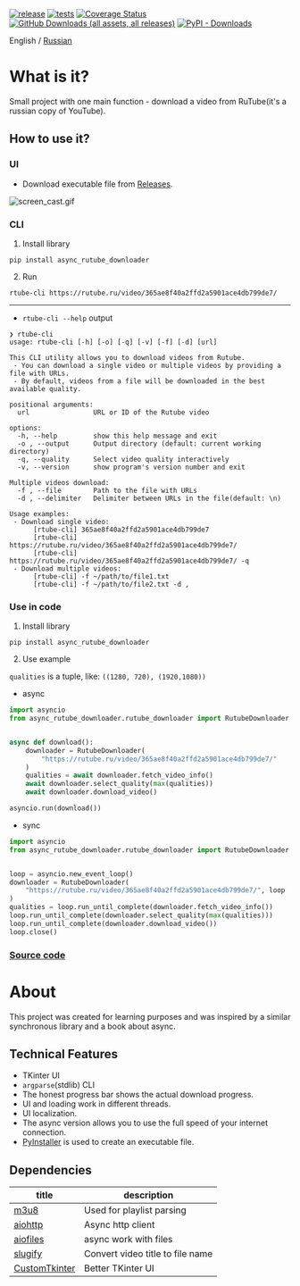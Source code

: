 [![release](https://img.shields.io/github/release/Reagent992/async_rutube_downloader.svg)](https://github.com/Reagent992/async_rutube_downloader/releases/latest)
[![tests](https://github.com/Reagent992/async_rutube_downloader/actions/workflows/tests.yml/badge.svg)](https://github.com/Reagent992/async_rutube_downloader/actions/workflows/tests.yml)
[![Coverage Status](https://coveralls.io/repos/github/Reagent992/async_rutube_downloader/badge.svg?branch=main)](https://coveralls.io/github/Reagent992/async_rutube_downloader?branch=main)
[![GitHub Downloads (all assets, all releases)](https://img.shields.io/github/downloads/Reagent992/async_rutube_downloader/total?label=release%20downloads)](https://github.com/Reagent992/async_rutube_downloader/releases/latest)
[![PyPI - Downloads](https://img.shields.io/pypi/dm/async_rutube_downloader?label=pypi%20downloads)](https://pypi.org/project/async_rutube_downloader/)



English / [Russian](./README_RU.md)
# What is it?

Small project with one main function - download a video from RuTube(it's a russian copy of YouTube).

## How to use it?

### UI
- Download executable file from [Releases](https://github.com/Reagent992/async_rutube_downloader/releases/latest).

![screen_cast.gif](screen_cast.gif)

### CLI

1. Install library
```
pip install async_rutube_downloader
```
2. Run
```
rtube-cli https://rutube.ru/video/365ae8f40a2ffd2a5901ace4db799de7/
```

---

- `rtube-cli --help` output

```
❯ rtube-cli
usage: rtube-cli [-h] [-o] [-q] [-v] [-f] [-d] [url]

This CLI utility allows you to download videos from Rutube.
 - You can download a single video or multiple videos by providing a file with URLs.
 - By default, videos from a file will be downloaded in the best available quality.

positional arguments:
  url                URL or ID of the Rutube video

options:
  -h, --help         show this help message and exit
  -o , --output      Output directory (default: current working directory)
  -q, --quality      Select video quality interactively
  -v, --version      show program's version number and exit

Multiple videos download:
  -f , --file        Path to the file with URLs
  -d , --delimiter   Delimiter between URLs in the file(default: \n)

Usage examples:
 - Download single video:
      [rtube-cli] 365ae8f40a2ffd2a5901ace4db799de7
      [rtube-cli] https://rutube.ru/video/365ae8f40a2ffd2a5901ace4db799de7/
      [rtube-cli] https://rutube.ru/video/365ae8f40a2ffd2a5901ace4db799de7/ -q
 - Download multiple videos:
      [rtube-cli] -f ~/path/to/file1.txt
      [rtube-cli] -f ~/path/to/file2.txt -d ,
```

### Use in code

1. Install library
```
pip install async_rutube_downloader
```
2. Use example

`qualities` is a tuple, like: `((1280, 720), (1920,1080))`

- async

```python
import asyncio
from async_rutube_downloader.rutube_downloader import RutubeDownloader


async def download():
    downloader = RutubeDownloader(
        "https://rutube.ru/video/365ae8f40a2ffd2a5901ace4db799de7/"
    )
    qualities = await downloader.fetch_video_info()
    await downloader.select_quality(max(qualities))
    await downloader.download_video()

asyncio.run(download())
```

- sync

```python
import asyncio
from async_rutube_downloader.rutube_downloader import RutubeDownloader


loop = asyncio.new_event_loop()
downloader = RutubeDownloader(
    "https://rutube.ru/video/365ae8f40a2ffd2a5901ace4db799de7/", loop
)
qualities = loop.run_until_complete(downloader.fetch_video_info())
loop.run_until_complete(downloader.select_quality(max(qualities)))
loop.run_until_complete(downloader.download_video())
loop.close()
```

### [Source code](./dev.md)

# About
This project was created for learning purposes and was inspired by a similar synchronous library and a book about async.

## Technical Features
- TKinter UI
- `argparse`(stdlib) CLI
- The honest progress bar shows the actual download progress.
- UI and loading work in different threads.
- UI localization.
- The async version allows you to use the full speed of your internet connection.
- [PyInstaller](https://github.com/pyinstaller/pyinstaller) is used to create an executable file.

## Dependencies

| title                                                           | description                      |
| --------------------------------------------------------------- | -------------------------------- |
| [m3u8](https://github.com/globocom/m3u8/)                       | Used for playlist parsing        |
| [aiohttp](https://github.com/aio-libs/aiohttp)                  | Async http client                |
| [aiofiles](https://github.com/Tinche/aiofiles)                  | async work with files            |
| [slugify ](https://github.com/un33k/python-slugify)             | Convert video title to file name |
| [CustomTkinter](https://github.com/TomSchimansky/CustomTkinter) | Better TKinter UI                |
